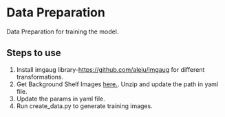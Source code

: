 # Data Preparation
Data Preparation for training the model.

## Steps to use

1. Install imgaug library-https://github.com/aleju/imgaug for different transformations.
2. Get Background Shelf Images <a href="https://drive.google.com/open?id=1EzFlJSU1hk7Y2vBWU-kk3WmxO399ECXc">here.</a>. Unzip and update the path in yaml file.
3. Update the params in yaml file.
4. Run create_data.py to generate training images.
